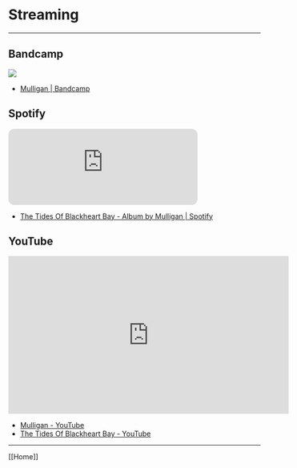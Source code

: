 # Streaming

---

## Bandcamp

![](http://s3.amazonaws.com/quietus_production/images/articles/28138/bandcamp2018-988x416_1587480633_crop_550x232.png)

- [Mulligan | Bandcamp](https://mulliganmi.bandcamp.com/)

## Spotify

<iframe style="border-radius:12px" src="https://open.spotify.com/embed/album/5NqgtBL6mLl6znnMxKTwfx?utm_source=generator&theme=0" width="75%" height="152" frameBorder="0" allowfullscreen="" allow="autoplay; clipboard-write; encrypted-media; fullscreen; picture-in-picture" loading="lazy"></iframe>

- [The Tides Of Blackheart Bay - Album by Mulligan | Spotify](https://open.spotify.com/album/5NqgtBL6mLl6znnMxKTwfx?si=3BoMzm90RXOeBbNpv7hrXg)

## YouTube

<iframe width="560" height="315" src="https://www.youtube.com/embed/videoseries?si=_YYpjQWy8ibBtxls&amp;list=OLAK5uy_lXCENvknr8jKVoh3mGz8BfMHEoHtQXhNw" title="YouTube video player" frameborder="0" allow="accelerometer; autoplay; clipboard-write; encrypted-media; gyroscope; picture-in-picture; web-share" allowfullscreen></iframe>

- [Mulligan - YouTube](https://youtube.com/playlist?list=PLlhdgGrn_OQ_MmC5W3MeRgwSuzYg8P-Fd&si=GKdh99jnhmWXnc4h)
- [The Tides Of Blackheart Bay - YouTube](https://youtube.com/playlist?list=OLAK5uy_lXCENvknr8jKVoh3mGz8BfMHEoHtQXhNw&si=axR39R1iJwxQnKS6)

---

[[Home]]